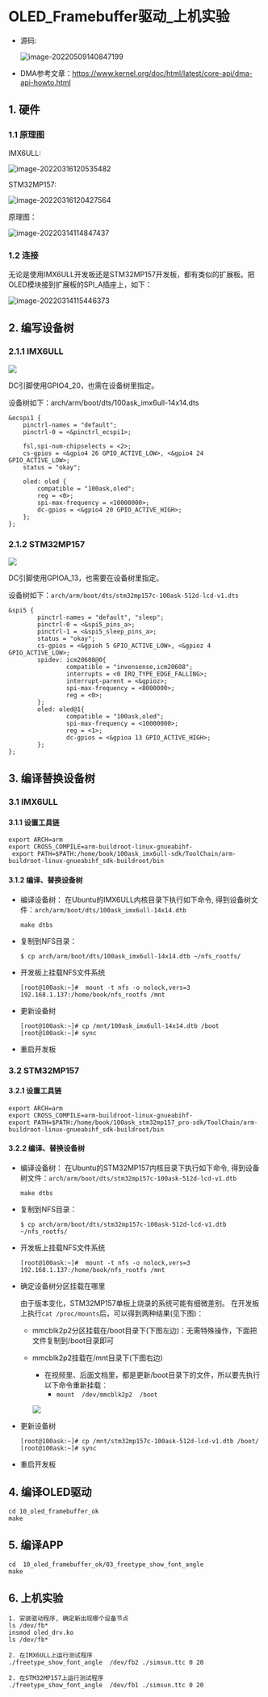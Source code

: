 # OLED_Framebuffer驱动_上机实验 #

* 源码:

  ![image-20220509140847199](pic/79_src_for_framebuffer_ok.png)
  
* DMA参考文章：https://www.kernel.org/doc/html/latest/core-api/dma-api-howto.html

## 1. 硬件

### 1.1 原理图

IMX6ULL:

![image-20220316120535482](pic/47_imx6ull_oled_sch.png)

STM32MP157:

![image-20220316120427564](pic/48_stm32mp157_oled_sch.png)



原理图：

![image-20220314114847437](pic/49_oled_sch.png)



### 1.2 连接

无论是使用IMX6ULL开发板还是STM32MP157开发板，都有类似的扩展板。把OLED模块接到扩展板的SPI_A插座上，如下：

![image-20220314115446373](pic/50_oled_on_extend_brd.png)





## 2. 编写设备树

### 2.1.1 IMX6ULL

![](pic/44_imx6ull_pro_extend_spi_a.png)

DC引脚使用GPIO4_20，也需在设备树里指定。

设备树如下：arch/arm/boot/dts/100ask_imx6ull-14x14.dts

```shell
&ecspi1 {
    pinctrl-names = "default";
    pinctrl-0 = <&pinctrl_ecspi1>;

    fsl,spi-num-chipselects = <2>;
    cs-gpios = <&gpio4 26 GPIO_ACTIVE_LOW>, <&gpio4 24 GPIO_ACTIVE_LOW>;
    status = "okay";

    oled: oled {
        compatible = "100ask,oled";
        reg = <0>;
        spi-max-frequency = <10000000>;
        dc-gpios = <&gpio4 20 GPIO_ACTIVE_HIGH>; 
    };
};
```





### 2.1.2 STM32MP157

![](pic/45_stm32mp157_pro_extend_spi_a.png)

DC引脚使用GPIOA_13，也需要在设备树里指定。

设备树如下：`arch/arm/boot/dts/stm32mp157c-100ask-512d-lcd-v1.dts`

```shell
&spi5 {
        pinctrl-names = "default", "sleep";
        pinctrl-0 = <&spi5_pins_a>;
        pinctrl-1 = <&spi5_sleep_pins_a>;
        status = "okay";
        cs-gpios = <&gpioh 5 GPIO_ACTIVE_LOW>, <&gpioz 4 GPIO_ACTIVE_LOW>;
        spidev: icm20608@0{
                compatible = "invensense,icm20608";
                interrupts = <0 IRQ_TYPE_EDGE_FALLING>;
                interrupt-parent = <&gpioz>;
                spi-max-frequency = <8000000>;
                reg = <0>;
        };
        oled: oled@1{
                compatible = "100ask,oled";
                spi-max-frequency = <10000000>;
                reg = <1>;
                dc-gpios = <&gpioa 13 GPIO_ACTIVE_HIGH>;
        };
};
```



## 3. 编译替换设备树

### 3.1 IMX6ULL

#### 3.1.1 设置工具链

```shell
export ARCH=arm
export CROSS_COMPILE=arm-buildroot-linux-gnueabihf-
 export PATH=$PATH:/home/book/100ask_imx6ull-sdk/ToolChain/arm-buildroot-linux-gnueabihf_sdk-buildroot/bin
```


#### 3.1.2 编译、替换设备树

  * 编译设备树：
    在Ubuntu的IMX6ULL内核目录下执行如下命令,
    得到设备树文件：`arch/arm/boot/dts/100ask_imx6ull-14x14.dtb`

    ```shell
    make dtbs
    ```

  * 复制到NFS目录：

    ```shell
    $ cp arch/arm/boot/dts/100ask_imx6ull-14x14.dtb ~/nfs_rootfs/
    ```

  * 开发板上挂载NFS文件系统

    ```shell
    [root@100ask:~]#  mount -t nfs -o nolock,vers=3 192.168.1.137:/home/book/nfs_rootfs /mnt
    ```

* 更新设备树

    ```shell
    [root@100ask:~]# cp /mnt/100ask_imx6ull-14x14.dtb /boot
    [root@100ask:~]# sync
    ```

* 重启开发板



### 3.2 STM32MP157

#### 3.2.1 设置工具链

```shell
export ARCH=arm
export CROSS_COMPILE=arm-buildroot-linux-gnueabihf-
export PATH=$PATH:/home/book/100ask_stm32mp157_pro-sdk/ToolChain/arm-buildroot-linux-gnueabihf_sdk-buildroot/bin
```


#### 3.2.2 编译、替换设备树

  * 编译设备树：
    在Ubuntu的STM32MP157内核目录下执行如下命令,
    得到设备树文件：`arch/arm/boot/dts/stm32mp157c-100ask-512d-lcd-v1.dtb`

    ```shell
    make dtbs
    ```

  * 复制到NFS目录：

    ```shell
    $ cp arch/arm/boot/dts/stm32mp157c-100ask-512d-lcd-v1.dtb ~/nfs_rootfs/
    ```

  * 开发板上挂载NFS文件系统

    ```shell
    [root@100ask:~]#  mount -t nfs -o nolock,vers=3 192.168.1.137:/home/book/nfs_rootfs /mnt
    ```

* 确定设备树分区挂载在哪里

  由于版本变化，STM32MP157单板上烧录的系统可能有细微差别。
  在开发板上执行`cat /proc/mounts`后，可以得到两种结果(见下图)：

  * mmcblk2p2分区挂载在/boot目录下(下图左边)：无需特殊操作，下面把文件复制到/boot目录即可

  * mmcblk2p2挂载在/mnt目录下(下图右边)

    * 在视频里、后面文档里，都是更新/boot目录下的文件，所以要先执行以下命令重新挂载：
      * `mount  /dev/mmcblk2p2  /boot`

    ![](pic/46_boot_mount.png)

* 更新设备树

  ```shell
  [root@100ask:~]# cp /mnt/stm32mp157c-100ask-512d-lcd-v1.dtb /boot/
  [root@100ask:~]# sync
  ```

* 重启开发板



## 4. 编译OLED驱动

```shell
cd 10_oled_framebuffer_ok
make
```



## 5. 编译APP

```shell
cd  10_oled_framebuffer_ok/03_freetype_show_font_angle
make
```





## 6. 上机实验

```shell
1. 安装驱动程序, 确定新出现哪个设备节点
ls /dev/fb*
insmod oled_drv.ko
ls /dev/fb*

2. 在IMX6ULL上运行测试程序
./freetype_show_font_angle  /dev/fb2 ./simsun.ttc 0 20

2. 在STM32MP157上运行测试程序
./freetype_show_font_angle  /dev/fb1 ./simsun.ttc 0 20
```

